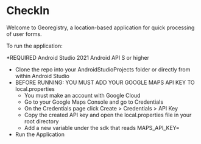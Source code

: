# CheckIn

Welcome to Georegistry, a location-based application for quick processing of user forms.

To run the application:

*REQUIRED
Android Studio 2021
Android API S or higher

- Clone the repo into your AndroidStudioProjects folder or directly from within Android Studio
- BEFORE RUNNING: YOU MUST ADD YOUR GOOGLE MAPS API KEY TO local.properties
  - You must make an account with Google Cloud
  - Go to your Google Maps Console and go to Credentials
  - On the Credentials page click Create > Credentials > API Key
  - Copy the created API key and open the local.properties file in your root directory
  - Add a new variable under the sdk that reads MAPS_API_KEY=<your key>
- Run the Application
